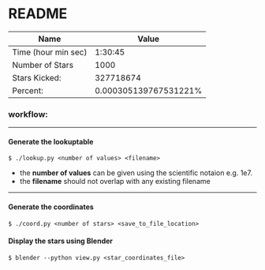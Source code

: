 # README

| Name                | Value                 |
| ---                 | ---                   |
| Time (hour min sec) | 1:30:45               |              
| Number of Stars     | 1000                  |               
| Stars Kicked:       | 327718674             |            
| Percent:            | 0.000305139767531221% |

### workflow:

---

#### Generate the lookuptable


    $ ./lookup.py <number of values> <filename>

- the __number of values__ can be given using the scientific notaion e.g. 1e7.
- the __filename__ should not overlap with any existing filename

---

#### Generate the coordinates


    $ ./coord.py <number of stars> <save_to_file_location>


#### Display the stars using Blender

    $ blender --python view.py <star_coordinates_file>
